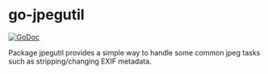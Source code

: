 # go-jpegutil
[![GoDoc](https://godoc.org/github.com/jakebowkett/go-jpegutil/jpegutil?status.svg)](https://godoc.org/github.com/jakebowkett/go-jpegutil/jpegutil)

Package jpegutil provides a simple way to handle some common jpeg tasks such as stripping/changing EXIF metadata.
